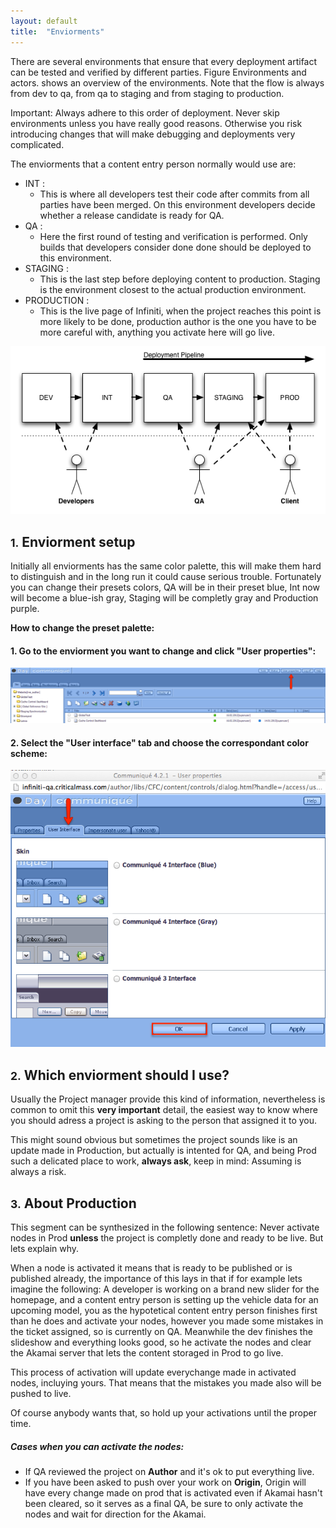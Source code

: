 ```yaml
---
layout: default
title:  "Enviorments"
---
```


There are several environments that ensure that every deployment artifact can be tested and verified by different parties. Figure Environments and actors. shows an overview of the environments. Note that the flow is always from dev to qa, from qa to staging and from staging to production.

<span class="bg bg-danger">Important:</span> Always adhere to this order of deployment. <span class="bg bg-danger">Never</span> skip environments unless you have really good reasons. Otherwise you risk introducing changes that will make debugging and deployments very complicated.

The enviorments that a content entry person normally would use are:

- <span class="bg bg-int" >INT :</span>
	- This is where all developers test their code after commits from all parties have been merged. On this environment developers decide whether a release candidate is ready for QA.
- <span class="bg bg-info" >QA :</span>
	- Here the first round of testing and verification is performed. Only builds that developers consider done done should be deployed to this environment.
- <span class="bg bg-staging" >STAGING :</span>
	- This is the last step before deploying content to production. Staging is the environment closest to the actual production environment.
- <span class="bg bg-prod" >PRODUCTION :</span>
	- This is the live page of Infiniti, when the project reaches this point is more likely to be done, production author is the one you have to be more careful with, anything you activate here will go live.



<img src="/images/infiniti-global-environments.png" alt="User properties" class="img-responsive centered">

<h2 class="page-subtitle"><small>1.</small> Enviorment setup</h2>

Initially all enviorments has the same color palette, this will make them hard to distinguish and in the long run it could cause serious trouble. Fortunately you can change their presets colors, QA will be in their preset blue, Int now will become a blue-ish gray, Staging will be completly gray and Production purple. 

<strong>How to change the preset palette:</strong>

<h4>1. Go to the enviorment you want to change and click <strong>"User properties"</strong>:</h4>

<img src="/images/user_properties.png" alt="user properties" class="img-responsive" />

<h4>2. Select the <strong>"User interface"</strong> tab and choose the correspondant color scheme:</h4>

<img src="/images/user_interface.png" alt="user interface" class="img-responsive" />

<h2 class="page-subtitle"><small>2.</small> Which enviorment should I use?</h2>

Usually the Project manager provide this kind of information, nevertheless is common to omit this <strong>very important</strong> detail, the easiest way to know where you should adress a project is <span class="bg bg-success">asking to the person that assigned it to you</span>.

This might sound obvious but sometimes the project sounds like is an update made in Production, but actually is intented for QA, and being Prod such a <span class="bg bg-warning" >delicated place to work</span>, <strong>always ask</strong>, keep in mind: <span class="bg bg-danger">Assuming is always a risk</span>.

<h2 class="page-subtitle"><small>3.</small> About Production</h2>

This segment can be synthesized in the following sentence: <span class="bg bg-danger">Never activate nodes in Prod <strong>unless</strong> the project is completly done and ready to be live</span>. But lets explain why.

When a node is activated it means that is ready to be published or is published already, the importance of this lays in that if for example lets imagine the following: A developer is working on a brand new slider for the homepage, and a content entry person is setting up the vehicle data for an upcoming model, you as the hypotetical content entry person finishes first than he does and activate your nodes, however you made some mistakes in the ticket assigned, so is currently on QA. Meanwhile the dev finishes the slideshow and everything looks good, so he activate the nodes and clear the Akamai server that lets the content storaged in Prod to go live.

This process of activation will update everychange made in activated nodes, incluying yours. That means that the mistakes you made also will be pushed to live.

Of course anybody wants that, so hold up your activations until the proper time.

<h5>Cases when you can activate the nodes:</h5>

- If QA reviewed the project on <strong>Author</strong> and it's ok to put everything live.
- If you have been asked to push over your work on <strong>Origin</strong>, Origin will have every change made on prod that is activated even if Akamai hasn't been cleared, so it serves as a final QA, be sure to only activate the nodes and <span class="bg bg-danger">wait for direction for the Akamai</span>.


	
